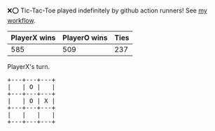 :x::o: Tic-Tac-Toe played indefinitely by github action runners! See [my workflow](.github/workflows/play.yaml).

|PlayerX wins|PlayerO wins|Ties|
|-|-|-|
|585|509|237|

PlayerX's turn.

<pre>
+---+---+---+
|   | O |   |
+---+---+---+
|   | O | X |
+---+---+---+
|   |   |   |
+---+---+---+
</pre>